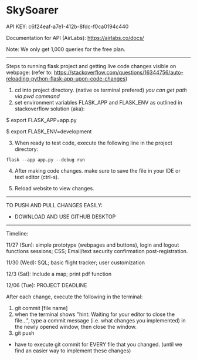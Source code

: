 # SkySoarer

API KEY: c6f24eaf-a7e1-412b-8fdc-f0ca0194c440 

Documentation for API (AirLabs): https://airlabs.co/docs/

Note: We only get 1,000 queries for the free plan. 

------------------------------------------------------------------------------------------------------------------------
Steps to running flask project and getting live code changes visible on webpage:
 (refer to: https://stackoverflow.com/questions/16344756/auto-reloading-python-flask-app-upon-code-changes) 
  1. cd into project directory. (native os terminal prefered)
  *you can get path via pwd command*
  2. set environment variables FLASK_APP and FLASK_ENV as outlined in stackoverflow solution (aka):
  
  $ export FLASK_APP=app.py
  
  $ export FLASK_ENV=development
  
  3. When ready to test code, execute the following line in the project directory:
    
    flask --app app.py --debug run

  4. After making code changes. make sure to save the file in your IDE or text editor (ctrl-s).
  
  5. Reload website to view changes.
 
------------------------------------------------------------------------------------------------------------------------
TO PUSH AND PULL CHANGES EASILY:
- DOWNLOAD AND USE GITHUB DESKTOP
------------------------------------------------------------------------------------------------------------------------
Timeline:

11/27 (Sun): simple prototype (webpages and buttons), login and logout functions sessions; CSS; Email/text security confirmation post-registration.

11/30 (Wed): SQL; basic flight tracker; user customization

12/3 (Sat): Include a map; print pdf function

12/06 (Tue): PROJECT DEADLINE
  
After each change, execute the following in the terminal:
1. git commit [file name]
2. when the terminal shows "hint: Waiting for your editor to close the file...", type a commit message (i.e. what changes you implemented) in the newly opened window, then close the window.
3. git push

* have to execute git commit for EVERY file that you changed. (until we find an easier way to implement these changes)
